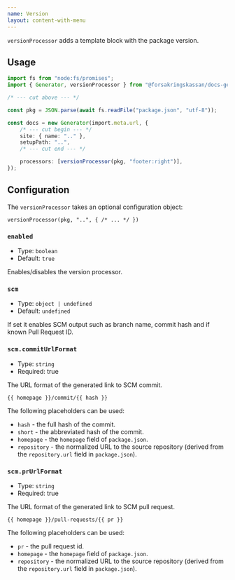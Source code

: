 ```yaml
---
name: Version
layout: content-with-menu
---
```


`versionProcessor` adds a template block with the package version.

## Usage

```ts
import fs from "node:fs/promises";
import { Generator, versionProcessor } from "@forsakringskassan/docs-generator";

/* --- cut above --- */

const pkg = JSON.parse(await fs.readFile("package.json", "utf-8"));

const docs = new Generator(import.meta.url, {
    /* --- cut begin --- */
    site: { name: ".." },
    setupPath: "..",
    /* --- cut end --- */

    processors: [versionProcessor(pkg, "footer:right")],
});
```

## Configuration

The `versionProcessor` takes an optional configuration object:

`versionProcessor(pkg, "..", { /* ... */ })`

### `enabled`

- Type: `boolean`
- Default: `true`

Enables/disables the version processor.

### `scm`

- Type: `object | undefined`
- Default: `undefined`

If set it enables SCM output such as branch name, commit hash and if known Pull Request ID.

### `scm.commitUrlFormat`

- Type: `string`
- Required: true

The URL format of the generated link to SCM commit.

`{{ homepage }}/commit/{{ hash }}`

The following placeholders can be used:

- `hash` - the full hash of the commit.
- `short` - the abbreviated hash of the commit.
- `homepage` - the `homepage` field of `package.json`.
- `repository` - the normalized URL to the source repository (derived from the `repository.url` field in `package.json`).

### `scm.prUrlFormat`

- Type: `string`
- Required: true

The URL format of the generated link to SCM pull request.

`{{ homepage }}/pull-requests/{{ pr }}`

The following placeholders can be used:

- `pr` - the pull request id.
- `homepage` - the `homepage` field of `package.json`.
- `repository` - the normalized URL to the source repository (derived from the `repository.url` field in `package.json`).
